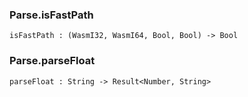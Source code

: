 ### Parse.**isFastPath**

```grain
isFastPath : (WasmI32, WasmI64, Bool, Bool) -> Bool
```

### Parse.**parseFloat**

```grain
parseFloat : String -> Result<Number, String>
```

